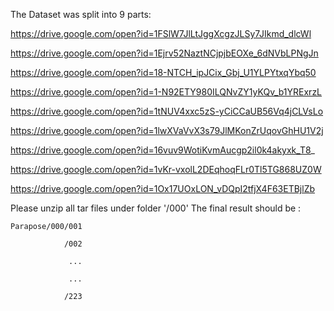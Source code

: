 The Dataset was split into 9 parts:

https://drive.google.com/open?id=1FSlW7JlLtJggXcgzJLSy7JIkmd_dlcWl 

https://drive.google.com/open?id=1Ejrv52NaztNCjpjbEOXe_6dNVbLPNgJn

https://drive.google.com/open?id=18-NTCH_ipJCix_Gbj_U1YLPYtxqYbq50

https://drive.google.com/open?id=1-N92ETY980ILQNvZY1yKQv_b1YRExrzL

https://drive.google.com/open?id=1tNUV4xxc5zS-yCiCCaUB56Vq4jCLVsLo

https://drive.google.com/open?id=1lwXVaVvX3s79JlMKonZrUqovGhHU1V2j

https://drive.google.com/open?id=16vuv9WotiKvmAucgp2il0k4akyxk_T8_

https://drive.google.com/open?id=1vKr-vxolL2DEqhoqFLr0Tl5TG868UZ0W

https://drive.google.com/open?id=1Ox17UOxLON_vDQpI2tfjX4F63ETBjlZb


Please unzip all tar files under folder '/000'
The final result should be :

    Parapose/000/001

                /002
            
                 ...
             
                 ...
             
                /223
